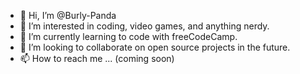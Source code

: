 - 👋 Hi, I’m @Burly-Panda
- 👀 I’m interested in coding, video games, and anything nerdy.
- 🌱 I’m currently learning to code with freeCodeCamp. 
- 💞️ I’m looking to collaborate on open source projects in the future.
- 📫 How to reach me ... (coming soon)

<!---
Burly-Panda/Burly-Panda is a ✨ special ✨ repository because its `README.md` (this file) appears on your GitHub profile.
You can click the Preview link to take a look at your changes.
--->
